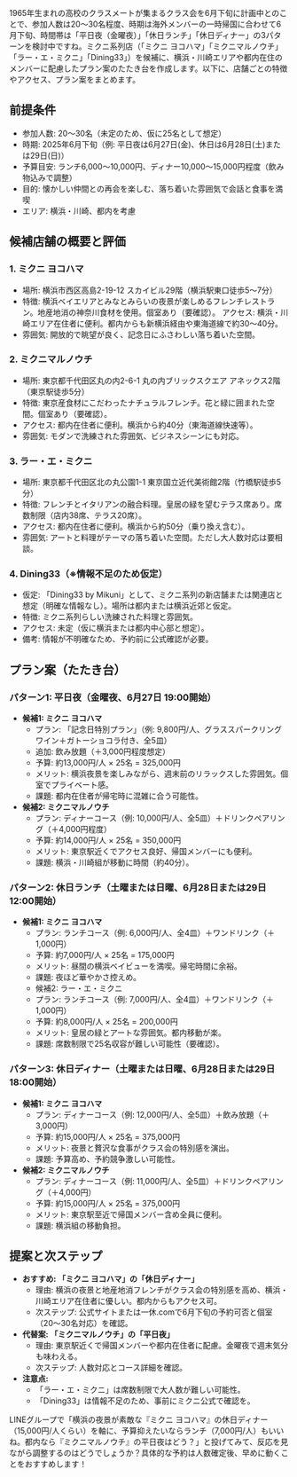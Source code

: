 1965年生まれの高校のクラスメートが集まるクラス会を6月下旬に計画中とのことで、参加人数は20～30名程度、時期は海外メンバーの一時帰国に合わせて6月下旬、時間帯は「平日夜（金曜夜）」「休日ランチ」「休日ディナー」の3パターンを検討中ですね。ミクニ系列店（「ミクニ ヨコハマ」「ミクニマルノウチ」「ラー・エ・ミクニ」「Dining33」）を候補に、横浜・川崎エリアや都内在住のメンバーに配慮したプラン案のたたき台を作成します。以下に、店舗ごとの特徴やアクセス、プラン案をまとめます。
## 前提条件
- 参加人数: 20～30名（未定のため、仮に25名として想定）
- 時期: 2025年6月下旬（例: 平日夜は6月27日(金)、休日は6月28日(土)または29日(日)）
- 予算目安: ランチ6,000～10,000円、ディナー10,000～15,000円程度（飲み物込みで調整）
- 目的: 懐かしい仲間との再会を楽しむ、落ち着いた雰囲気で会話と食事を満喫
- エリア: 横浜・川崎、都内を考慮

## 候補店舗の概要と評価
### 1. ミクニ ヨコハマ
- 場所: 横浜市西区高島2-19-12 スカイビル29階（横浜駅東口徒歩5～7分）
- 特徴: 横浜ベイエリアとみなとみらいの夜景が楽しめるフレンチレストラン。地産地消の神奈川食材を使用。個室あり（要確認）。
アクセス: 横浜・川崎エリア在住者に便利。都内からも新横浜経由や東海道線で約30～40分。
- 雰囲気: 開放的で眺望が良く、記念日にふさわしい落ち着いた空間。
### 2. ミクニマルノウチ
- 場所: 東京都千代田区丸の内2-6-1 丸の内ブリックスクエア アネックス2階（東京駅徒歩5分）
- 特徴: 東京産食材にこだわったナチュラルフレンチ。花と緑に囲まれた空間。個室あり（要確認）。
- アクセス: 都内在住者に便利。横浜から約40分（東海道線快速等）。
- 雰囲気: モダンで洗練された雰囲気、ビジネスシーンにも対応。
### 3. ラー・エ・ミクニ
- 場所: 東京都千代田区北の丸公園1-1 東京国立近代美術館2階（竹橋駅徒歩5分）
- 特徴: フレンチとイタリアンの融合料理。皇居の緑を望むテラス席あり。席数制限（店内38席、テラス20席）。
- アクセス: 都内在住者に便利。横浜から約50分（乗り換え含む）。
- 雰囲気: アートと料理がテーマの落ち着いた空間。ただし大人数対応は要相談。
### 4. Dining33（※情報不足のため仮定）
- 仮定: 「Dining33 by Mikuni」として、ミクニ系列の新店舗または関連店と想定（明確な情報なし）。場所は都内または横浜近郊と仮定。
- 特徴: ミクニ系列らしい洗練された料理と雰囲気。
- アクセス: 未定（仮に横浜または都内中心部と想定）。
- 備考: 情報が不明確なため、予約前に公式確認が必要。

## プラン案（たたき台）
### パターン1: 平日夜（金曜夜、6月27日 19:00開始）
- __候補1: ミクニ ヨコハマ__
  - プラン: 「記念日特別プラン」（例: 9,800円/人、グラススパークリングワイン＋ガトーショコラ付き、全5皿）
  - 追加: 飲み放題（＋3,000円程度想定）
  - 予算: 約13,000円/人 × 25名 = 325,000円
  - メリット: 横浜夜景を楽しみながら、週末前のリラックスした雰囲気。個室でプライベート感。
  - 課題: 都内在住者が帰宅時に混雑に合う可能性。
- __候補2: ミクニマルノウチ__
  - プラン: ディナーコース（例: 10,000円/人、全5皿）＋ドリンクペアリング（＋4,000円程度）
  - 予算: 約14,000円/人 × 25名 = 350,000円
  - メリット: 東京駅近くでアクセス良好、帰国メンバーにも便利。
  - 課題: 横浜・川崎組が移動に時間（約40分）。
### パターン2: 休日ランチ（土曜または日曜、6月28日または29日 12:00開始）
- __候補1: ミクニ ヨコハマ__
  - プラン: ランチコース（例: 6,000円/人、全4皿）＋ワンドリンク（＋1,000円）
  - 予算: 約7,000円/人 × 25名 = 175,000円
  - メリット: 昼間の横浜ベイビューを満喫。帰宅時間に余裕。
  - 課題: 夜ほど華やかさ控えめ。
  - 候補2: ラー・エ・ミクニ
  - プラン: ランチコース（例: 7,000円/人、全4皿）＋ワンドリンク（＋1,000円）
  - 予算: 約8,000円/人 × 25名 = 200,000円
  - メリット: 皇居の緑とアートな雰囲気。都内移動が楽。
  - 課題: 席数制限で25名収容が難しい可能性（要確認）。
### パターン3: 休日ディナー（土曜または日曜、6月28日または29日 18:00開始）
- __候補1: ミクニ ヨコハマ__
  - プラン: ディナーコース（例: 12,000円/人、全5皿）＋飲み放題（＋3,000円）
  - 予算: 約15,000円/人 × 25名 = 375,000円
  - メリット: 夜景と贅沢な食事がクラス会の特別感を演出。
  - 課題: 予算高め、予約競争激しい可能性。
- __候補2: ミクニマルノウチ__
  - プラン: ディナーコース（例: 11,000円/人、全5皿）＋ドリンクペアリング（＋4,000円）
  - 予算: 約15,000円/人 × 25名 = 375,000円
  - メリット: 東京駅至近で帰国メンバー含め全員に便利。
  - 課題: 横浜組の移動負担。
## 提案と次ステップ
- __おすすめ: 「ミクニ ヨコハマ」の「休日ディナー」__
  - 理由: 横浜の夜景と地産地消フレンチがクラス会の特別感を高め、横浜・川崎エリア在住者に優しい。都内からもアクセス可。
  - 次ステップ: 公式サイトまたは一休.comで6月下旬の予約可否と個室（20～30名対応）を確認。
- __代替案: 「ミクニマルノウチ」の「平日夜」__
  - 理由: 東京駅近くで帰国メンバーや都内在住者に配慮。金曜夜で週末気分も味わえる。
  - 次ステップ: 人数対応とコース詳細を確認。
- __注意点:__
  - 「ラー・エ・ミクニ」は席数制限で大人数が難しい可能性。
  - 「Dining33」は情報不足のため、事前にミクニ公式で確認を。

LINEグループで「横浜の夜景が素敵な『ミクニ ヨコハマ』の休日ディナー（15,000円/人くらい）を軸に、予算抑えたいならランチ（7,000円/人）もいいね。都内なら『ミクニマルノウチ』の平日夜はどう？」と投げてみて、反応を見ながら調整するのはどうでしょうか？具体的な予約は人数確定後、早めに動くことをおすすめします！
